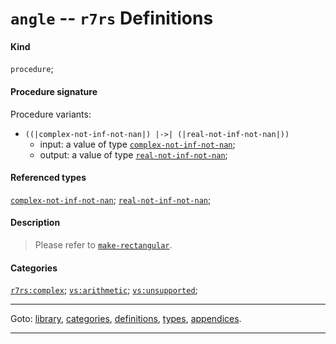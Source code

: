 

<a id='definition__r7rs__angle'></a>

# `angle` -- `r7rs` Definitions


#### Kind

`procedure`;


#### Procedure signature

Procedure variants:
 * `((|complex-not-inf-not-nan|) |->| (|real-not-inf-not-nan|))`
   * input: a value of type [`complex-not-inf-not-nan`](../../r7rs/types/complex-not-inf-not-nan.md#type__r7rs__complex-not-inf-not-nan);
   * output: a value of type [`real-not-inf-not-nan`](../../r7rs/types/real-not-inf-not-nan.md#type__r7rs__real-not-inf-not-nan);


#### Referenced types

[`complex-not-inf-not-nan`](../../r7rs/types/complex-not-inf-not-nan.md#type__r7rs__complex-not-inf-not-nan);
[`real-not-inf-not-nan`](../../r7rs/types/real-not-inf-not-nan.md#type__r7rs__real-not-inf-not-nan);


#### Description

> Please refer to [`make-rectangular`](../../r7rs/definitions/make-rectangular.md#definition__r7rs__make-rectangular).


#### Categories

[`r7rs:complex`](../../r7rs/categories/r7rs_3a_complex.md#category__r7rs__r7rs_3a_complex);
[`vs:arithmetic`](../../r7rs/categories/vs_3a_arithmetic.md#category__r7rs__vs_3a_arithmetic);
[`vs:unsupported`](../../r7rs/categories/vs_3a_unsupported.md#category__r7rs__vs_3a_unsupported);

----

Goto: [library](../../r7rs/_index.md#library__r7rs), [categories](../../r7rs/categories/_index.md#toc__r7rs__categories), [definitions](../../r7rs/definitions/_index.md#toc__r7rs__definitions), [types](../../r7rs/types/_index.md#toc__r7rs__types), [appendices](../../r7rs/appendices/_index.md#toc__r7rs__appendices).

----

